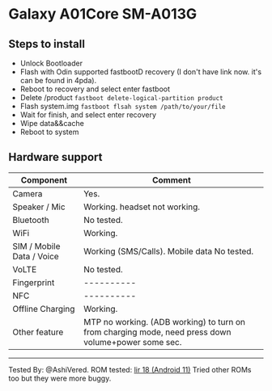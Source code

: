 # Galaxy A01Core SM-A013G

## Steps to install

* Unlock Bootloader
* Flash with Odin supported fastbootD recovery (I don't have link now. it's can be found in 4pda). 
* Reboot to recovery and select enter fastboot
* Delete /product `fastboot delete-logical-partition product`
* Flash system.img `fastboot flsah system /path/to/your/file`
* Wait for finish, and select enter recovery
* Wipe data&&cache
* Reboot to system

## Hardware support

| Component                 |      Comment                                              |
|---------------------------|-----------------------------------------------------------|
| Camera                    | Yes.                                                 |
| Speaker / Mic             | Working. headset not working.                                                    |
| Bluetooth                 | No tested.                                                    |
| WiFi                      | Working.                                                   |
| SIM / Mobile Data / Voice | Working (SMS/Calls). Mobile data No tested.                                                    |
| VoLTE                     | No tested.|
| Fingerprint               | ----------                                                    |
| NFC                       | ----------                                                    |
| Offline Charging          | Working.                                                   |
| Other feature             | MTP no working. (ADB working)  to turn on from charging mode, need press down volume+power some sec.                                                |
---

Tested By: @AshiVered.
ROM tested: [lir 18 (Android 11)](https://sourceforge.net/projects/treblerom/files/LiR/2022.03.25/lir-v316-220325-a64-bvZ-lite.img.xz/download) Tried other ROMs too but they were more buggy.